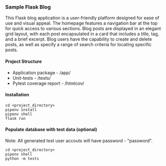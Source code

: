 ### Sample Flask Blog
This Flask blog application is a user-friendly platform designed for ease of use and visual appeal. 
The homepage features a navigation bar at the top for quick access to various sections. 
Blog posts are displayed in an elegant grid layout, with each post encapsulated in a card that 
includes a title, tag, and a brief excerpt. Blog users have the capability to create and delete posts,
as well as specify a range of search criteria for locating specific posts.

#### Project Structure
- Application package - /app/
- Unit-tests - /tests/
- Pytest coverage report - /htmlcov/

#### Installation
```
cd <project_directory>
pipenv install
pipenv shell
flask run
```

#### Populate database with test data (optional)
Note: All generated test user accouts will have password - "password".
```
cd <project_directory>
pipenv shell
python -m tests
```
